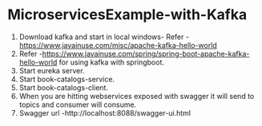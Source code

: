 # MicroservicesExample-with-Kafka

1. Download kafka and start in local windows-
   Refer - https://www.javainuse.com/misc/apache-kafka-hello-world
2. Refer -https://www.javainuse.com/spring/spring-boot-apache-kafka-hello-world
   for using kafka with springboot.
3. Start eureka server.
4. Start book-catalogs-service.
5. Start book-catalogs-client. 
6. When you are hitting webservices exposed with swagger it will send to topics and consumer will consume.
7. Swagger url -http://localhost:8088/swagger-ui.html
